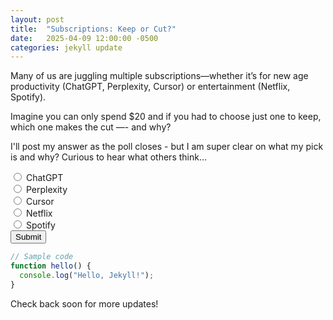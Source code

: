 ```yaml
---
layout: post
title:  "Subscriptions: Keep or Cut?"
date:   2025-04-09 12:00:00 -0500
categories: jekyll update
---
```


Many of us are juggling multiple subscriptions—whether it’s for new age productivity (ChatGPT, Perplexity, Cursor) or entertainment (Netflix, Spotify).

Imagine you can only spend $20 and if you had to choose just one to keep, which one makes the cut —- and why?

I'll post my answer as the poll closes - but I am super clear on what my pick is and why? Curious to hear what others think…

<form action="/submit_poll" method="POST">
  <label>
    <input type="radio" name="subscription" value="ChatGPT"> ChatGPT
  </label><br>
  <label>
    <input type="radio" name="subscription" value="Perplexity"> Perplexity
  </label><br>
  <label>
    <input type="radio" name="subscription" value="Cursor"> Cursor
  </label><br>
  <label>
    <input type="radio" name="subscription" value="Netflix"> Netflix
  </label><br>
  <label>
    <input type="radio" name="subscription" value="Spotify"> Spotify
  </label><br>
  <button type="submit">Submit</button>
</form>

```javascript
// Sample code
function hello() {
  console.log("Hello, Jekyll!");
}
```

Check back soon for more updates!